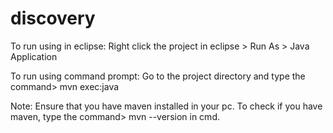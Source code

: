# discovery

To run using in eclipse: Right click the project in eclipse > Run As > Java Application

To run using command prompt: Go to the project directory and type the command> mvn exec:java

Note: Ensure that you have maven installed in your pc. To check if you have maven, type the command> mvn --version in cmd.

